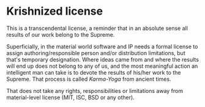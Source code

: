 # Krishnized license

This is a transcendental license, a reminder that in an absolute sense all results of our work belong to the Supreme.
<!-- Personality of Godhead Kṛṣṇa (also known as Allah, Jehovah and [thousands of other names]((https://vedabase.io/en/library/sb/10/51/36/)))-->

Superficially, in the material world software and IP needs a formal license to assign authoring/responsible person and/or distribution limitations, but that's temporary designation. Where ideas came from and where the results will end up does not belong to any of us, and the most meaningful action an intelligent man can take is to devote the results of his/her work to the Supreme. That process is called _Karma-Yoga_ from ancient times.

That does not take any rights, responsibilities or limitations away from material-level license (MIT, ISC, BSD or any other).
